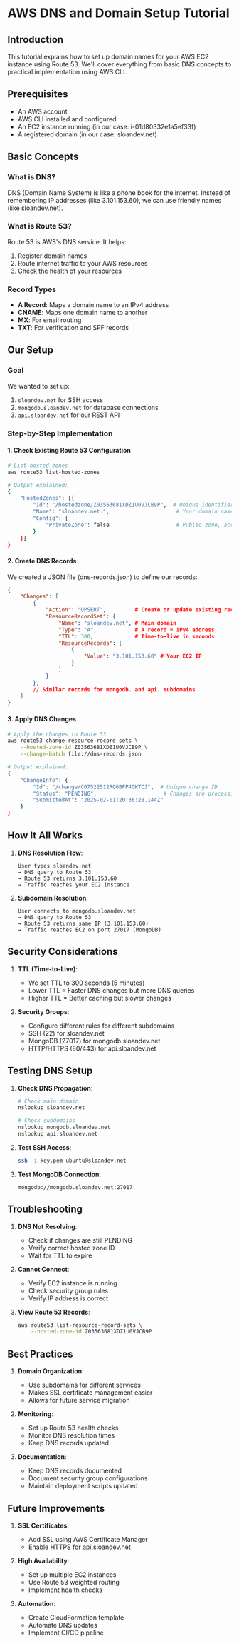 # AWS DNS and Domain Setup Tutorial

## Introduction
This tutorial explains how to set up domain names for your AWS EC2 instance using Route 53. We'll cover everything from basic DNS concepts to practical implementation using AWS CLI.

## Prerequisites
- An AWS account
- AWS CLI installed and configured
- An EC2 instance running (in our case: i-01d80332e1a5ef33f)
- A registered domain (in our case: sloandev.net)

## Basic Concepts

### What is DNS?
DNS (Domain Name System) is like a phone book for the internet. Instead of remembering IP addresses (like 3.101.153.60), we can use friendly names (like sloandev.net).

### What is Route 53?
Route 53 is AWS's DNS service. It helps:
1. Register domain names
2. Route internet traffic to your AWS resources
3. Check the health of your resources

### Record Types
- **A Record**: Maps a domain name to an IPv4 address
- **CNAME**: Maps one domain name to another
- **MX**: For email routing
- **TXT**: For verification and SPF records

## Our Setup

### Goal
We wanted to set up:
1. `sloandev.net` for SSH access
2. `mongodb.sloandev.net` for database connections
3. `api.sloandev.net` for our REST API

### Step-by-Step Implementation

#### 1. Check Existing Route 53 Configuration
```bash
# List hosted zones
aws route53 list-hosted-zones

# Output explained:
{
    "HostedZones": [{
        "Id": "/hostedzone/Z03563681XDZ1U0VJCB9P",  # Unique identifier for your domain
        "Name": "sloandev.net.",                     # Your domain name
        "Config": {
            "PrivateZone": false                     # Public zone, accessible from internet
        }
    }]
}
```

#### 2. Create DNS Records
We created a JSON file (dns-records.json) to define our records:
```json
{
    "Changes": [
        {
            "Action": "UPSERT",         # Create or update existing record
            "ResourceRecordSet": {
                "Name": "sloandev.net", # Main domain
                "Type": "A",            # A record = IPv4 address
                "TTL": 300,             # Time-to-live in seconds
                "ResourceRecords": [
                    {
                        "Value": "3.101.153.60" # Your EC2 IP
                    }
                ]
            }
        },
        // Similar records for mongodb. and api. subdomains
    ]
}
```

#### 3. Apply DNS Changes
```bash
# Apply the changes to Route 53
aws route53 change-resource-record-sets \
    --hosted-zone-id Z03563681XDZ1U0VJCB9P \
    --change-batch file://dns-records.json

# Output explained:
{
    "ChangeInfo": {
        "Id": "/change/C07522512RQ6BFP4GKTCJ",  # Unique change ID
        "Status": "PENDING",                     # Changes are processing
        "SubmittedAt": "2025-02-01T20:36:28.144Z"
    }
}
```

## How It All Works

1. **DNS Resolution Flow**:
   ```
   User types sloandev.net
   → DNS query to Route 53
   → Route 53 returns 3.101.153.60
   → Traffic reaches your EC2 instance
   ```

2. **Subdomain Resolution**:
   ```
   User connects to mongodb.sloandev.net
   → DNS query to Route 53
   → Route 53 returns same IP (3.101.153.60)
   → Traffic reaches EC2 on port 27017 (MongoDB)
   ```

## Security Considerations

1. **TTL (Time-to-Live)**:
   - We set TTL to 300 seconds (5 minutes)
   - Lower TTL = Faster DNS changes but more DNS queries
   - Higher TTL = Better caching but slower changes

2. **Security Groups**:
   - Configure different rules for different subdomains
   - SSH (22) for sloandev.net
   - MongoDB (27017) for mongodb.sloandev.net
   - HTTP/HTTPS (80/443) for api.sloandev.net

## Testing DNS Setup

1. **Check DNS Propagation**:
   ```bash
   # Check main domain
   nslookup sloandev.net
   
   # Check subdomains
   nslookup mongodb.sloandev.net
   nslookup api.sloandev.net
   ```

2. **Test SSH Access**:
   ```bash
   ssh -i key.pem ubuntu@sloandev.net
   ```

3. **Test MongoDB Connection**:
   ```
   mongodb://mongodb.sloandev.net:27017
   ```

## Troubleshooting

1. **DNS Not Resolving**:
   - Check if changes are still PENDING
   - Verify correct hosted zone ID
   - Wait for TTL to expire

2. **Cannot Connect**:
   - Verify EC2 instance is running
   - Check security group rules
   - Verify IP address is correct

3. **View Route 53 Records**:
   ```bash
   aws route53 list-resource-record-sets \
       --hosted-zone-id Z03563681XDZ1U0VJCB9P
   ```

## Best Practices

1. **Domain Organization**:
   - Use subdomains for different services
   - Makes SSL certificate management easier
   - Allows for future service migration

2. **Monitoring**:
   - Set up Route 53 health checks
   - Monitor DNS resolution times
   - Keep DNS records updated

3. **Documentation**:
   - Keep DNS records documented
   - Document security group configurations
   - Maintain deployment scripts updated

## Future Improvements

1. **SSL Certificates**:
   - Add SSL using AWS Certificate Manager
   - Enable HTTPS for api.sloandev.net

2. **High Availability**:
   - Set up multiple EC2 instances
   - Use Route 53 weighted routing
   - Implement health checks

3. **Automation**:
   - Create CloudFormation template
   - Automate DNS updates
   - Implement CI/CD pipeline
